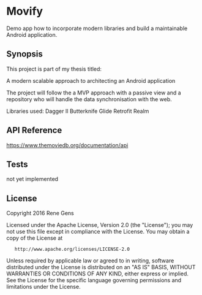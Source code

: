 # Movify
Demo app how to incorporate modern libraries and build a maintainable Android application.
## Synopsis

This project is part of my thesis titled: 

A modern scalable approach to architecting an Android application

The project will follow the a MVP approach with a passive view and a repository who will handle the data synchronisation with the web.

Libraries used:
Dagger II
Butterknife
Glide
Retrofit
Realm

## API Reference

https://www.themoviedb.org/documentation/api

## Tests

not yet implemented

## License

Copyright 2016 Rene Gens 
   
   Licensed under the Apache License, Version 2.0 (the "License");
   you may not use this file except in compliance with the License.
   You may obtain a copy of the License at

       http://www.apache.org/licenses/LICENSE-2.0

   Unless required by applicable law or agreed to in writing, software
   distributed under the License is distributed on an "AS IS" BASIS,
   WITHOUT WARRANTIES OR CONDITIONS OF ANY KIND, either express or implied.
   See the License for the specific language governing permissions and
   limitations under the License.
